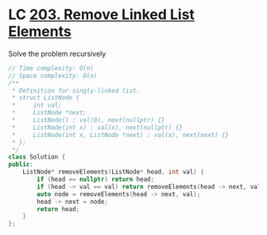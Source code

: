 # LC [203. Remove Linked List Elements](https://leetcode.com/problems/remove-linked-list-elements/)
Solve the problem recursively

```cpp
// Time complexity: O(n)
// Space complexity: O(n)
/**
 * Definition for singly-linked list.
 * struct ListNode {
 *     int val;
 *     ListNode *next;
 *     ListNode() : val(0), next(nullptr) {}
 *     ListNode(int x) : val(x), next(nullptr) {}
 *     ListNode(int x, ListNode *next) : val(x), next(next) {}
 * };
 */
class Solution {
public:
    ListNode* removeElements(ListNode* head, int val) {
        if (head == nullptr) return head;
        if (head -> val == val) return removeElements(head -> next, val);
        auto node = removeElements(head -> next, val);
        head -> next = node;
        return head;
    }
};
```
